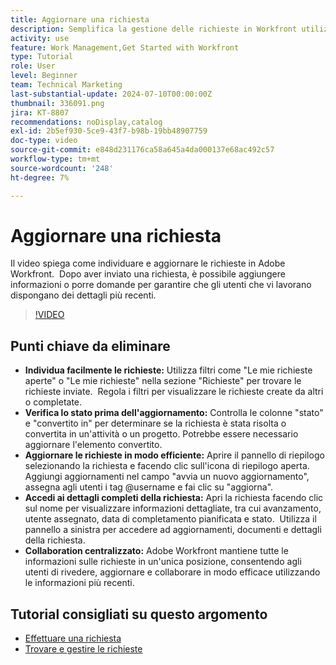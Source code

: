 ```yaml
---
title: Aggiornare una richiesta
description: Semplifica la gestione delle richieste in Workfront utilizzando i filtri per individuare le richieste, aggiornando in modo efficiente stato e dettagli, accedendo a informazioni complete e promuovendo la collaborazione centralizzata per flussi di lavoro semplificati.
activity: use
feature: Work Management,Get Started with Workfront
type: Tutorial
role: User
level: Beginner
team: Technical Marketing
last-substantial-update: 2024-07-10T00:00:00Z
thumbnail: 336091.png
jira: KT-8807
recommendations: noDisplay,catalog
exl-id: 2b5ef930-5ce9-43f7-b98b-19bb48907759
doc-type: video
source-git-commit: e848d231176ca58a645a4da000137e68ac492c57
workflow-type: tm+mt
source-wordcount: '248'
ht-degree: 7%

---
```


# Aggiornare una richiesta

Il video spiega come individuare e aggiornare le richieste in Adobe Workfront. &#x200B; Dopo aver inviato una richiesta, è possibile aggiungere informazioni o porre domande per garantire che gli utenti che vi lavorano dispongano dei dettagli più recenti. &#x200B; &#x200B;

>[!VIDEO](https://video.tv.adobe.com/v/336091/?quality=12&learn=on&enablevpops)

## Punti chiave da eliminare

* **Individua facilmente le richieste:** Utilizza filtri come &quot;Le mie richieste aperte&quot; o &quot;Le mie richieste&quot; nella sezione &quot;Richieste&quot; per trovare le richieste inviate. &#x200B; Regola i filtri per visualizzare le richieste create da altri o completate.
* **Verifica lo stato prima dell&#39;aggiornamento:** Controlla le colonne &quot;stato&quot; e &quot;convertito in&quot; per determinare se la richiesta è stata risolta o convertita in un&#39;attività o un progetto. &#x200B; Potrebbe essere necessario aggiornare l&#39;elemento convertito. &#x200B;
* **Aggiornare le richieste in modo efficiente:** Aprire il pannello di riepilogo selezionando la richiesta e facendo clic sull&#39;icona di riepilogo aperta. &#x200B; Aggiungi aggiornamenti nel campo &quot;avvia un nuovo aggiornamento&quot;, assegna agli utenti i tag @username e fai clic su &quot;aggiorna&quot;. &#x200B;
* **Accedi ai dettagli completi della richiesta:** Apri la richiesta facendo clic sul nome per visualizzare informazioni dettagliate, tra cui avanzamento, utente assegnato, data di completamento pianificata e stato. &#x200B; Utilizza il pannello a sinistra per accedere ad aggiornamenti, documenti e dettagli della richiesta.
* **Collaboration centralizzato:** Adobe Workfront mantiene tutte le informazioni sulle richieste in un&#39;unica posizione, consentendo agli utenti di rivedere, aggiornare e collaborare in modo efficace utilizzando le informazioni più recenti. &#x200B;


## Tutorial consigliati su questo argomento

* [Effettuare una richiesta](/help/manage-work/issues-requests/make-a-request.md)
* [Trovare e gestire le richieste](/help/manage-work/issues-requests/find-requests.md)
